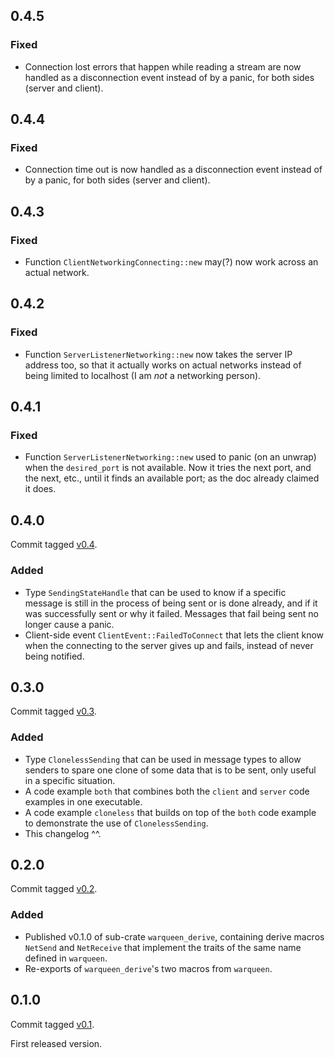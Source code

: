 
## 0.4.5

### Fixed

- Connection lost errors that happen while reading a stream are now handled as a disconnection event instead of by a panic, for both sides (server and client).

## 0.4.4

### Fixed

- Connection time out is now handled as a disconnection event instead of by a panic, for both sides (server and client).

## 0.4.3

### Fixed

- Function `ClientNetworkingConnecting::new` may(?) now work across an actual network.

## 0.4.2

### Fixed

- Function `ServerListenerNetworking::new` now takes the server IP address too, so that it actually works on actual networks instead of being limited to localhost (I am *not* a networking person).

## 0.4.1

### Fixed

- Function `ServerListenerNetworking::new` used to panic (on an unwrap) when the `desired_port` is not available. Now it tries the next port, and the next, etc., until it finds an available port; as the doc already claimed it does.

## 0.4.0

Commit tagged [v0.4](https://github.com/anima-libera/warqueen/tree/v0.4).

### Added

- Type `SendingStateHandle` that can be used to know if a specific message is still in the process of being sent or is done already, and if it was successfully sent or why it failed. Messages that fail being sent no longer cause a panic.
- Client-side event `ClientEvent::FailedToConnect` that lets the client know when the connecting to the server gives up and fails, instead of never being notified.

## 0.3.0

Commit tagged [v0.3](https://github.com/anima-libera/warqueen/tree/v0.3).

### Added

- Type `ClonelessSending` that can be used in message types to allow senders to spare one clone of some data that is to be sent, only useful in a specific situation.
- A code example `both` that combines both the `client` and `server` code examples in one executable.
- A code example `cloneless` that builds on top of the `both` code example to demonstrate the use of `ClonelessSending`.
- This changelog ^^.

## 0.2.0

Commit tagged [v0.2](https://github.com/anima-libera/warqueen/tree/v0.2).

### Added

- Published v0.1.0 of sub-crate `warqueen_derive`, containing derive macros `NetSend` and `NetReceive` that implement the traits of the same name defined in `warqueen`.
- Re-exports of `warqueen_derive`'s two macros from `warqueen`.

## 0.1.0

Commit tagged [v0.1](https://github.com/anima-libera/warqueen/tree/v0.1).

First released version.
